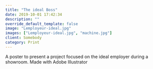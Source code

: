```yaml
---
title: "The ideal Boss"
date: 2019-10-01 17:42:34
description: ""
override_default_template: false
image: "Lemployeur-ideal.jpg"
images: ["Lemployeur-ideal.jpg", "machine.jpg"]
client: Somebody
category: Print
---
```


A poster to present a project focused on the ideal employer during a showroom. Made with Adobe Illustrator
